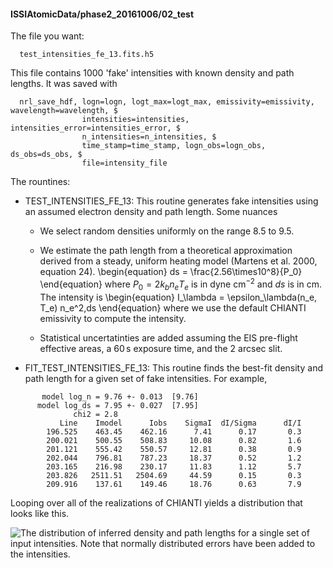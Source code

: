 
#### ISSIAtomicData/phase2_20161006/02_test

The file you want:

```
  test_intensities_fe_13.fits.h5
```

This file contains 1000 'fake' intensities with known density and path lengths. It was saved with

```
  nrl_save_hdf, logn=logn, logt_max=logt_max, emissivity=emissivity, wavelength=wavelength, $
                intensities=intensities, intensities_error=intensities_error, $
                n_intensities=n_intensities, $
                time_stamp=time_stamp, logn_obs=logn_obs, ds_obs=ds_obs, $
                file=intensity_file
```								

The rountines:

* TEST_INTENSITIES_FE_13: This routine generates fake intensities using an assumed electron density
  and path length. Some nuances

    - We select random densities uniformly on the range 8.5 to 9.5.

    - We estimate the path length from a theoretical approximation derived from a steady, uniform
  	  heating model (Martens et al. 2000, equation 24).
      \begin{equation}
        ds = \frac{2.56\times10^8}{P_0}
		  \end{equation}
      where $P_0=2k_bn_eT_e$ is in dyne cm$^{-2}$ and $ds$ is in cm. The intensity is
			\begin{equation}
			 I_\lambda = \epsilon_\lambda(n_e, T_e) n_e^2\,ds
		 \end{equation}
		 where we use the default CHIANTI emissivity to compute the intensity.

    - Statistical uncertatinties are added assuming the EIS pre-flight effective areas, a $60\,$s
      exposure time, and the 2 arcsec slit.

* FIT_TEST_INTENSITIES_FE_13: This routine finds the best-fit density and path length for a given
  set of fake intensities. For example,
	
```
       model log_n = 9.76 +- 0.013  [9.76]
      model log_ds = 7.95 +- 0.027  [7.95]
              chi2 = 2.8
           Line    Imodel      Iobs    SigmaI  dI/Sigma      dI/I
        196.525    463.45    462.16      7.41      0.17       0.3
        200.021    500.55    508.83     10.08      0.82       1.6
        201.121    555.42    550.57     12.81      0.38       0.9
        202.044    796.81    787.23     18.37      0.52       1.2
        203.165    216.98    230.17     11.83      1.12       5.7
        203.826   2511.51   2504.69     44.59      0.15       0.3
        209.916    137.61    149.46     18.76      0.63       7.9
```

 Looping over all of the realizations of CHIANTI yields a distribution that looks like this.

![The distribution of inferred density and path lengths for a single set of input intensities. Note
 that normally distributed errors have been added to the
 intensities.](fit_test_intensities_fe_13.jpg)
